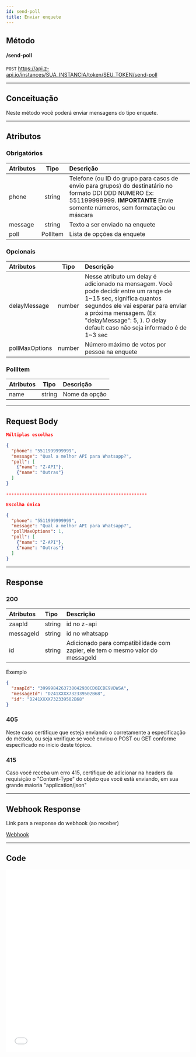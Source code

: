 ```yaml
---
id: send-poll
title: Enviar enquete
---
```


## Método

#### /send-poll

`POST` https://api.z-api.io/instances/SUA_INSTANCIA/token/SEU_TOKEN/send-poll

---

## Conceituação

Neste método você poderá enviar mensagens do tipo enquete.

<!-- ![image](../../img/send-poll.jpeg) -->

---

## Atributos

### Obrigatórios

| Atributos | Tipo | Descrição |
| :-- | :-: | :-- |
| phone | string | Telefone (ou ID do grupo para casos de envio para grupos) do destinatário no formato DDI DDD NUMERO Ex: 551199999999. **IMPORTANTE** Envie somente números, sem formatação ou máscara |
| message | string | Texto a ser enviado na enquete |
| poll | PollItem | Lista de opções da enquete |

### Opcionais

| Atributos | Tipo | Descrição |
| :-- | :-: | :-- |
| delayMessage | number | Nesse atributo um delay é adicionado na mensagem. Você pode decidir entre um range de 1~15 sec, significa quantos segundos ele vai esperar para enviar a próxima mensagem. (Ex "delayMessage": 5, ). O delay default caso não seja informado é de 1~3 sec |
| pollMaxOptions | number | Número máximo de votos por pessoa na enquete |

### PollItem

| Atributos |  Tipo  | Descrição     |
| :-------- | :----: | :------------ |
| name      | string | Nome da opção |

---

## Request Body

```json
Múltiplas escolhas

{
  "phone": "5511999999999",
  "message": "Qual a melhor API para Whatsapp?",
  "poll": [
    {"name": "Z-API"},  
    {"name": "Outras"}
  ]
}

------------------------------------------------------

Escolha única

{
  "phone": "5511999999999",
  "message": "Qual a melhor API para Whatsapp?",
  "pollMaxOptions": 1,
  "poll": [
    {"name": "Z-API"},  
    {"name": "Outras"}
  ]
}
```

---

## Response

### 200

| Atributos | Tipo | Descrição |
| :-- | :-- | :-- |
| zaapId | string | id no z-api |
| messageId | string | id no whatsapp |
| id | string | Adicionado para compatibilidade com zapier, ele tem o mesmo valor do messageId |

Exemplo

```json
{
  "zaapId": "3999984263738042930CD6ECDE9VDWSA",
  "messageId": "D241XXXX732339502B68",
  "id": "D241XXXX732339502B68"
}
```

### 405

Neste caso certifique que esteja enviando o corretamente a especificação do método, ou seja verifique se você enviou o POST ou GET conforme especificado no inicio deste tópico.

### 415

Caso você receba um erro 415, certifique de adicionar na headers da requisição o "Content-Type" do objeto que você está enviando, em sua grande maioria "application/json"

---

## Webhook Response

Link para a response do webhook (ao receber)

[Webhook](../webhooks/on-message-received#exemplo-de-retorno-de-enquete)

---

## Code

<iframe src="//api.apiembed.com/?source=https://raw.githubusercontent.com/Z-API/z-api-docs/main/json-examples/send-poll.json&targets=all" frameBorder="0" scrolling="no" width="100%" height="500px" seamless></iframe>
